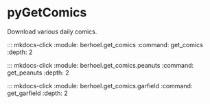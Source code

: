 # pyGetComics

Download various daily comics.

::: mkdocs-click
    :module: berhoel.get_comics
    :command: get_comics
    :depth: 2

::: mkdocs-click
    :module: berhoel.get_comics.peanuts
    :command: get_peanuts
    :depth: 2

::: mkdocs-click
    :module: berhoel.get_comics.garfield
    :command: get_garfield
    :depth: 2
